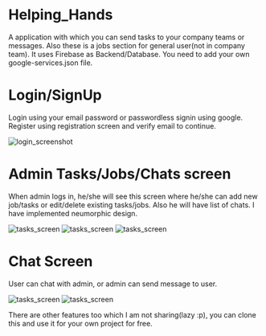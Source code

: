 # Helping_Hands
A application with which you can send tasks to your company teams or messages. Also these is a jobs section for general user(not in company team). 
It uses Firebase as Backend/Database. You need to add your own google-services.json file.

# Login/SignUp
Login using your email password or passwordless signin using google. Register using registration screen and verify email to continue.

![login_screenshot](https://img.techpowerup.org/201002/OTQ2YTdmZjlmYWI2.jpg)

# Admin Tasks/Jobs/Chats screen
When admin logs in, he/she will see this screen where he/she can add new job/tasks or edit/delete existing tasks/jobs. Also he will have list of chats. I have implemented neumorphic design.

![tasks_screen](https://img.techpowerup.org/201002/ZjViN2JlYmNhODg1.jpg)
![tasks_screen](https://img.techpowerup.org/201002/YzNjMGU2YjliOThm.jpg)
![tasks_screen](https://img.techpowerup.org/201002/Yjc1YjNiNjRmMGJl.jpg)

# Chat Screen
User can chat with admin, or admin can send message to user.

![tasks_screen](https://img.techpowerup.org/201002/M2E1YTUwNmRkYjk5.jpg)
![tasks_screen](https://img.techpowerup.org/201002/OGIxOGFjMjA3Nzhk.jpg)

There are other features too which I am not sharing(lazy :p), you can clone this and use it for your own project for free.
